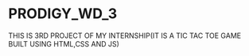 # PRODIGY_WD_3
THIS IS 3RD PROJECT OF MY INTERNSHIP(IT IS A TIC TAC TOE GAME BUILT USING HTML,CSS AND JS)
